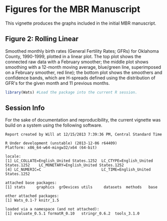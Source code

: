 <!--
%\VignetteEngine{knitr::knitr}
%\VignetteIndexEntry{Figures for the MBR Manuscript}
-->

# Figures for the MBR Manuscript
This vignette produces the graphs included in the initial MBR manuscript.




## Figure 2: Rolling Linear
Smoothed monthly birth rates (General Fertility Rates; GFRs) for Oklahoma County, 1990-1999, plotted in a linear plot.  The top plot shows the connected raw data with a February smoother; the middle plot shows smoothing with a 12-month moving average, blue/green line, superimposed on a February smoother, red line); the bottom plot shows the smoothers and confidence bands, which are H-spreads defined using the distribution of GFR's for the given month and 11 previous months.


```r
library(Wats) #Load the package into the current R session.
```


## Session Info
For the sake of documentation and reproducibility, the current vignette was build on a system using the following software.


```
Report created by Will at 12/15/2013 7:39:36 PM, Central Standard Time
```

```
R Under development (unstable) (2013-12-06 r64409)
Platform: x86_64-w64-mingw32/x64 (64-bit)

locale:
[1] LC_COLLATE=English_United States.1252  LC_CTYPE=English_United States.1252    LC_MONETARY=English_United States.1252
[4] LC_NUMERIC=C                           LC_TIME=English_United States.1252    

attached base packages:
[1] stats     graphics  grDevices utils     datasets  methods   base     

other attached packages:
[1] Wats_0.1-7 knitr_1.5 

loaded via a namespace (and not attached):
[1] evaluate_0.5.1 formatR_0.10   stringr_0.6.2  tools_3.1.0   
```

